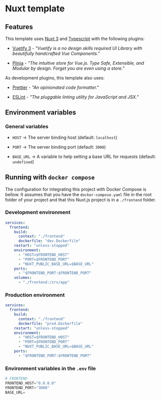 # Nuxt template

## Features

This template uses [Nuxt 3](https://nuxt.com/) and [Typescript](https://www.typescriptlang.org/) with the following plugins:

- [Vuetify 3](https://vuetifyjs.com/) - *"Vuetify is a no design skills required UI Library with beautifully handcrafted Vue Components."*

- [Plinia](https://pinia.vuejs.org/) - *"The intuitive store for Vue.js. Type Safe, Extensible, and Modular by design. Forget you are even using a store."*

As development plugins, this template also uses:

- [Prettier](https://prettier.io/) - *"An opinionated code formatter."*

- [ESLint](https://eslint.org/) - *"The pluggable linting utility for JavaScript and JSX."*

## Environment variables

### General variables

- `HOST` → The server binding host (default: `localhost`)

- `PORT` → The server binding port (default: `3000`)

- `BASE_URL` → A variable to help setting a base URL for requests (default: `undefined`)

## Running with `docker compose`

The configuration for integrating this project with Docker Compose is bellow. It assumes that you have the `docker-compose.yaml` file in the root folder of your project and that this Nuxt.js project is in a `./frontend` folder.

### Development environment

```yaml
services:
  frontend:
    build:
      context: "./frontend"
      dockerfile: "dev.Dockerfile"
    restart: "unless-stopped"
    environment:
      - "HOST=$FRONTEND_HOST"
      - "PORT=$FRONTEND_PORT"
      - "NUXT_PUBLIC_BASE_URL=$BASE_URL"
    ports:
      - "$FRONTEND_PORT:$FRONTEND_PORT"
    volumes:
      - "./frontend:/srv/app"
```

### Production environment

```yaml
services:
  frontend:
    build:
      context: "./frontend"
      dockerfile: "prod.Dockerfile"
    restart: "unless-stopped"
    environment:
      - "HOST=$FRONTEND_HOST"
      - "PORT=$FRONTEND_PORT"
      - "NUXT_PUBLIC_BASE_URL=$BASE_URL"
    ports:
      - "$FRONTEND_PORT:$FRONTEND_PORT"
```

### Environment variables in the `.env` file

```py
# FRONTEND
FRONTEND_HOST="0.0.0.0"
FRONTEND_PORT="3000"
BASE_URL=
```
